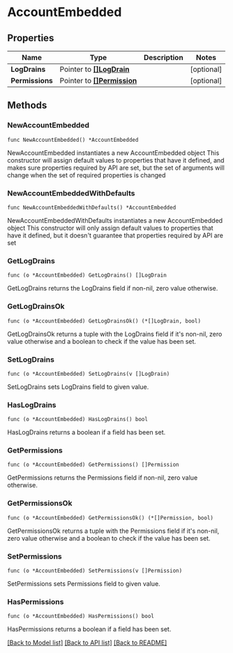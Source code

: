 # AccountEmbedded

## Properties

Name | Type | Description | Notes
------------ | ------------- | ------------- | -------------
**LogDrains** | Pointer to [**[]LogDrain**](LogDrain.md) |  | [optional] 
**Permissions** | Pointer to [**[]Permission**](Permission.md) |  | [optional] 

## Methods

### NewAccountEmbedded

`func NewAccountEmbedded() *AccountEmbedded`

NewAccountEmbedded instantiates a new AccountEmbedded object
This constructor will assign default values to properties that have it defined,
and makes sure properties required by API are set, but the set of arguments
will change when the set of required properties is changed

### NewAccountEmbeddedWithDefaults

`func NewAccountEmbeddedWithDefaults() *AccountEmbedded`

NewAccountEmbeddedWithDefaults instantiates a new AccountEmbedded object
This constructor will only assign default values to properties that have it defined,
but it doesn't guarantee that properties required by API are set

### GetLogDrains

`func (o *AccountEmbedded) GetLogDrains() []LogDrain`

GetLogDrains returns the LogDrains field if non-nil, zero value otherwise.

### GetLogDrainsOk

`func (o *AccountEmbedded) GetLogDrainsOk() (*[]LogDrain, bool)`

GetLogDrainsOk returns a tuple with the LogDrains field if it's non-nil, zero value otherwise
and a boolean to check if the value has been set.

### SetLogDrains

`func (o *AccountEmbedded) SetLogDrains(v []LogDrain)`

SetLogDrains sets LogDrains field to given value.

### HasLogDrains

`func (o *AccountEmbedded) HasLogDrains() bool`

HasLogDrains returns a boolean if a field has been set.

### GetPermissions

`func (o *AccountEmbedded) GetPermissions() []Permission`

GetPermissions returns the Permissions field if non-nil, zero value otherwise.

### GetPermissionsOk

`func (o *AccountEmbedded) GetPermissionsOk() (*[]Permission, bool)`

GetPermissionsOk returns a tuple with the Permissions field if it's non-nil, zero value otherwise
and a boolean to check if the value has been set.

### SetPermissions

`func (o *AccountEmbedded) SetPermissions(v []Permission)`

SetPermissions sets Permissions field to given value.

### HasPermissions

`func (o *AccountEmbedded) HasPermissions() bool`

HasPermissions returns a boolean if a field has been set.


[[Back to Model list]](../README.md#documentation-for-models) [[Back to API list]](../README.md#documentation-for-api-endpoints) [[Back to README]](../README.md)


